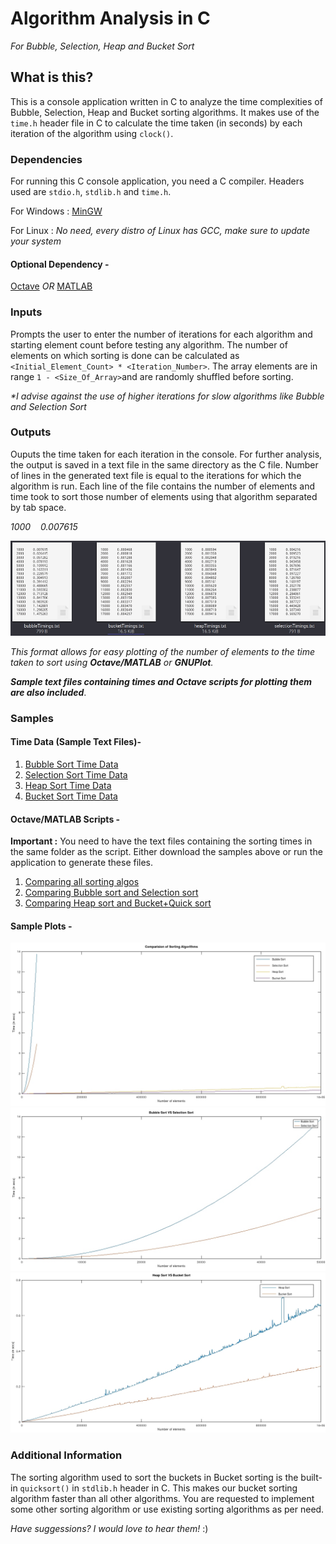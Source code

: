 # Algorithm Analysis in C
_For Bubble, Selection, Heap and Bucket Sort_
## What is this?
This is a console application written in C to analyze the time complexities of Bubble, Selection, Heap and Bucket sorting algorithms.
It makes use of the `time.h` header file in C to calculate the time taken (in seconds) by each iteration of the algorithm using `clock()`.

### Dependencies
For running this C console application, you need a C compiler. Headers used are `stdio.h`, `stdlib.h` and `time.h`.

For Windows : [MinGW](https://osdn.net/projects/mingw/releases/)

For Linux : _No need, every distro of Linux has GCC, make sure to update your system_

#### Optional Dependency - 
[Octave](https://www.gnu.org/software/octave/)  _OR_  [MATLAB](https://www.mathworks.com/products/matlab.html)

### Inputs
Prompts the user to enter the number of iterations for each algorithm and starting element count before testing any algorithm. The number of elements on which
sorting is done can be calculated as `<Initial_Element_Count> * <Iteration_Number>`. The array elements are in range `1 - <Size_Of_Array>`and are randomly shuffled before sorting.

_*I advise against the use of higher iterations for slow algorithms like Bubble and Selection Sort_

### Outputs
Ouputs the time taken for each iteration in the console. For further analysis, the output is saved in a text file in the same directory as the C file.
Number of lines in the generated text file is equal to the iterations for which the algorithm is run.
Each line of the file contains the number of elements and time took to sort those number of elements using that algorithm separated by tab space.

*1000&nbsp;&nbsp;&nbsp;&nbsp;0.007615*

![Output showing the files generated](https://raw.githubusercontent.com/codejack-CR/Learning/master/AlgorithmAnalysis/Samples/Screenshot_20200807_145624.jpeg)

_This format allows for easy plotting of the number of elements to the time taken to sort using **Octave/MATLAB** or **GNUPlot**._

_**Sample text files containing times and Octave scripts for plotting them are also included**_.

### Samples
#### Time Data (Sample Text Files)- 
1. [Bubble Sort Time Data](https://raw.githubusercontent.com/codejack-CR/Learning/master/AlgorithmAnalysis/Samples/bubbleTimings.txt)
2. [Selection Sort Time Data](https://raw.githubusercontent.com/codejack-CR/Learning/master/AlgorithmAnalysis/Samples/selectionTimings.txt)
3. [Heap Sort Time Data](https://raw.githubusercontent.com/codejack-CR/Learning/master/AlgorithmAnalysis/Samples/heapTimings.txt)
4. [Bucket Sort Time Data](https://raw.githubusercontent.com/codejack-CR/Learning/master/AlgorithmAnalysis/Samples/bucketTimings.txt)

#### Octave/MATLAB Scripts -
**Important :** You need to have the text files containing the sorting times in the same folder as the script. Either download the samples above or run the application to generate these files.
1. [Comparing all sorting algos](https://raw.githubusercontent.com/codejack-CR/Learning/master/AlgorithmAnalysis/Samples/TimingsPlot.m)
2. [Comparing Bubble sort and Selection sort](https://raw.githubusercontent.com/codejack-CR/Learning/master/AlgorithmAnalysis/Samples/BubbleVsSelection.m)
3. [Comparing Heap sort and Bucket+Quick sort](https://raw.githubusercontent.com/codejack-CR/Learning/master/AlgorithmAnalysis/Samples/HeapVsBucket.m)

#### Sample Plots - 
![Plot of all sorting algos](https://raw.githubusercontent.com/codejack-CR/Learning/master/AlgorithmAnalysis/Samples/Screenshot_20200807_143555.jpeg)
![Plot of Bubble sort vs Selection sort](https://raw.githubusercontent.com/codejack-CR/Learning/master/AlgorithmAnalysis/Samples/Screenshot_20200807_144042.jpeg)
![Plot of Heap sort vs Bucket+Quick sort](https://raw.githubusercontent.com/codejack-CR/Learning/master/AlgorithmAnalysis/Samples/Screenshot_20200807_184047.jpeg)

### Additional Information
The sorting algorithm used to sort the buckets in Bucket sorting is the built-in `quicksort()` in `stdlib.h` header in C. This makes our bucket sorting algorithm faster than all other algorithms. You are requested to implement some other sorting algorithm or use existing sorting algorithms as per need.

_Have suggessions? I would love to hear them!_ :)
